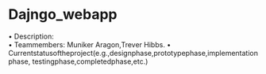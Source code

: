 # Dajngo_webapp
  • Description:  
  • Teammembers: Muniker Aragon,Trever Hibbs. 
  • Currentstatusoftheproject(e.g.,designphase,prototypephase,implementationphase, testingphase,completedphase,etc.)

